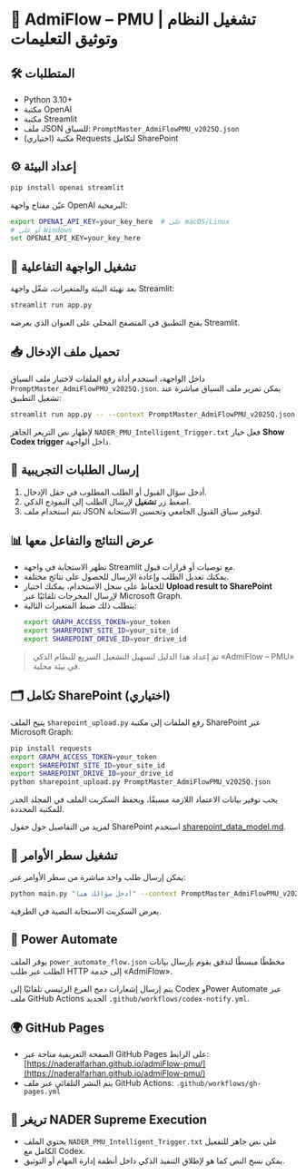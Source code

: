 # 📘 AdmiFlow – PMU | تشغيل النظام وتوثيق التعليمات

## 🛠️ المتطلبات
- Python 3.10+
- مكتبة OpenAI
- مكتبة Streamlit
- ملف JSON للسياق: `PromptMaster_AdmiFlowPMU_v2025Q.json`
- (اختياري) مكتبة Requests لتكامل SharePoint

## ⚙️ إعداد البيئة
```bash
pip install openai streamlit
```

عيّن مفتاح واجهة OpenAI البرمجية:
```bash
export OPENAI_API_KEY=your_key_here  # على macOS/Linux
# أو على Windows
set OPENAI_API_KEY=your_key_here
```

## 🚀 تشغيل الواجهة التفاعلية
بعد تهيئة البيئة والمتغيرات، شغّل واجهة Streamlit:
```bash
streamlit run app.py
```
يفتح التطبيق في المتصفح المحلي على العنوان الذي يعرضه Streamlit.

## 📥 تحميل ملف الإدخال
داخل الواجهة، استخدم أداة رفع الملفات لاختيار ملف السياق `PromptMaster_AdmiFlowPMU_v2025Q.json`.
يمكن تمرير ملف السياق مباشرة عند تشغيل التطبيق:
```bash
streamlit run app.py -- --context PromptMaster_AdmiFlowPMU_v2025Q.json
```

لإظهار نص التريغر الجاهز `NADER_PMU_Intelligent_Trigger.txt` فعل خيار **Show Codex trigger** داخل الواجهة.

## 🧪 إرسال الطلبات التجريبية
1. أدخل سؤال القبول أو الطلب المطلوب في حقل الإدخال.
2. اضغط زر **تشغيل** لإرسال الطلب إلى النموذج الذكي.
3. يتم استخدام ملف JSON لتوفير سياق القبول الجامعي وتحسين الاستجابة.

## 📊 عرض النتائج والتفاعل معها
- تظهر الاستجابة في واجهة Streamlit مع توصيات أو قرارات قبول.
- يمكنك تعديل الطلب وإعادة الإرسال للحصول على نتائج مختلفة.
- للحفاظ على سجل الاستخدام، يمكنك اختيار **Upload result to SharePoint** لإرسال المخرجات تلقائيًا عبر Microsoft Graph.
- يتطلب ذلك ضبط المتغيرات التالية:
  ```bash
  export GRAPH_ACCESS_TOKEN=your_token
  export SHAREPOINT_SITE_ID=your_site_id
  export SHAREPOINT_DRIVE_ID=your_drive_id
  ```

> تم إعداد هذا الدليل لتسهيل التشغيل السريع للنظام الذكي «AdmiFlow – PMU» في بيئة محلية.

## 🗂️ تكامل SharePoint (اختياري)
يتيح الملف `sharepoint_upload.py` رفع الملفات إلى مكتبة SharePoint عبر Microsoft Graph:
```bash
pip install requests
export GRAPH_ACCESS_TOKEN=your_token
export SHAREPOINT_SITE_ID=your_site_id
export SHAREPOINT_DRIVE_ID=your_drive_id
python sharepoint_upload.py PromptMaster_AdmiFlowPMU_v2025Q.json
```
يجب توفير بيانات الاعتماد اللازمة مسبقًا، ويحفظ السكربت الملف في المجلد الجذر للمكتبة المحددة.

لمزيد من التفاصيل حول حقول SharePoint استخدم [sharepoint_data_model.md](sharepoint_data_model.md).

## 🧮 تشغيل سطر الأوامر
يمكن إرسال طلب واحد مباشرة من سطر الأوامر عبر:
```bash
python main.py "أدخل سؤالك هنا" --context PromptMaster_AdmiFlowPMU_v2025Q.json
```
يعرض السكربت الاستجابة النصية في الطرفية.

## 🔁 Power Automate
يوفر الملف `power_automate_flow.json` مخططًا مبسطًا لتدفق يقوم بإرسال بيانات الطلب عبر طلب HTTP إلى خدمة «AdmiFlow».

يتم إرسال إشعارات دمج الفرع الرئيسي تلقائيًا إلى Codex وPower Automate عبر ملف GitHub Actions الجديد `.github/workflows/codex-notify.yml`.

## 🌍 GitHub Pages
- الصفحة التعريفية متاحة عبر GitHub Pages على الرابط:
  [https://naderalfarhan.github.io/admiFlow-pmu/](https://naderalfarhan.github.io/admiFlow-pmu/)
- يتم النشر التلقائي عبر ملف GitHub Actions: `.github/workflows/gh-pages.yml`

## 🧠 تريغر NADER Supreme Execution
- يحتوي الملف `NADER_PMU_Intelligent_Trigger.txt` على نص جاهز للتفعيل الكامل مع Codex.
- يمكن نسخ النص كما هو لإطلاق التنفيذ الذكي داخل أنظمة إدارة المهام أو التوثيق.

